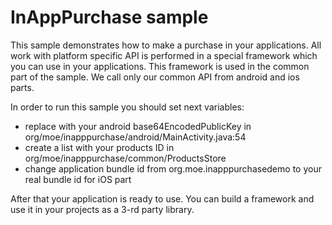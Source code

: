 InAppPurchase sample
====================

This sample demonstrates how to make a purchase in your applications. All work with platform specific API is performed in a special framework which you can use in your applications.
This framework is used in the common part of the sample. We call only our common API from android and ios parts.

In order to run this sample you should set next variables:
- replace <your license key here> with your android base64EncodedPublicKey in org/moe/inapppurchase/android/MainActivity.java:54
- create a list with your products ID in org/moe/inapppurchase/common/ProductsStore
- change application bundle id from org.moe.inapppurchasedemo to your real bundle id for iOS part

After that your application is ready to use. You can build a framework and use it in your projects as a 3-rd party library.